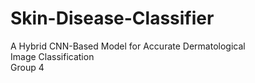 # Skin-Disease-Classifier
A Hybrid CNN-Based Model for Accurate Dermatological Image Classification <br>
Group 4 <br>

